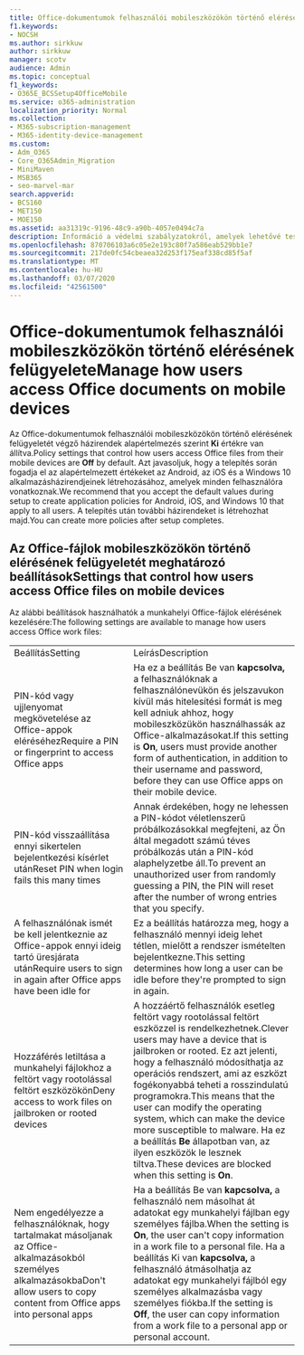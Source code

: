 ```yaml
---
title: Office-dokumentumok felhasználói mobileszközökön történő elérésének felügyelete
f1.keywords:
- NOCSH
ms.author: sirkkuw
author: sirkkuw
manager: scotv
audience: Admin
ms.topic: conceptual
f1_keywords:
- O365E_BCSSetup4OfficeMobile
ms.service: o365-administration
localization_priority: Normal
ms.collection:
- M365-subscription-management
- M365-identity-device-management
ms.custom:
- Adm_O365
- Core_O365Admin_Migration
- MiniMaven
- MSB365
- seo-marvel-mar
search.appverid:
- BCS160
- MET150
- MOE150
ms.assetid: aa31319c-9196-48c9-a90b-4057e0494c7a
description: Információ a védelmi szabályzatokról, amelyek lehetővé teszik annak kezelését, hogy a felhasználók hogyan férnek hozzá az Office-alkalmazásokhoz és a munkahelyi fájlokhoz mobileszközökről.
ms.openlocfilehash: 870706103a6c05e2e193c80f7a586eab529bb1e7
ms.sourcegitcommit: 217de0fc54cbeaea32d253f175eaf338cd85f5af
ms.translationtype: MT
ms.contentlocale: hu-HU
ms.lasthandoff: 03/07/2020
ms.locfileid: "42561500"
---
```

# <a name="manage-how-users-access-office-documents-on-mobile-devices"></a><span data-ttu-id="8715f-103">Office-dokumentumok felhasználói mobileszközökön történő elérésének felügyelete</span><span class="sxs-lookup"><span data-stu-id="8715f-103">Manage how users access Office documents on mobile devices</span></span>

 <span data-ttu-id="8715f-104">Az Office-dokumentumok felhasználói mobileszközökön történő elérésének felügyeletét végző házirendek alapértelmezés szerint **Ki** értékre van állítva.</span><span class="sxs-lookup"><span data-stu-id="8715f-104">Policy settings that control how users access Office files from their mobile devices are **Off** by default.</span></span> <span data-ttu-id="8715f-105">Azt javasoljuk, hogy a telepítés során fogadja el az alapértelmezett értékeket az Android, az iOS és a Windows 10 alkalmazásházirendjeinek létrehozásához, amelyek minden felhasználóra vonatkoznak.</span><span class="sxs-lookup"><span data-stu-id="8715f-105">We recommend that you accept the default values during setup to create application policies for Android, iOS, and Windows 10 that apply to all users.</span></span> <span data-ttu-id="8715f-106">A telepítés után további házirendeket is létrehozhat majd.</span><span class="sxs-lookup"><span data-stu-id="8715f-106">You can create more policies after setup completes.</span></span> 
  
## <a name="settings-that-control-how-users-access-office-files-on-mobile-devices"></a><span data-ttu-id="8715f-107">Az Office-fájlok mobileszközökön történő elérésének felügyeletét meghatározó beállítások</span><span class="sxs-lookup"><span data-stu-id="8715f-107">Settings that control how users access Office files on mobile devices</span></span>

<span data-ttu-id="8715f-108">Az alábbi beállítások használhatók a munkahelyi Office-fájlok elérésének kezelésére:</span><span class="sxs-lookup"><span data-stu-id="8715f-108">The following settings are available to manage how users access Office work files:</span></span>
  
|||
|:-----|:-----|
|<span data-ttu-id="8715f-109">Beállítás</span><span class="sxs-lookup"><span data-stu-id="8715f-109">Setting</span></span>  <br/> |<span data-ttu-id="8715f-110">Leírás</span><span class="sxs-lookup"><span data-stu-id="8715f-110">Description</span></span>  <br/> |
|<span data-ttu-id="8715f-111">PIN-kód vagy ujjlenyomat megkövetelése az Office-appok eléréséhez</span><span class="sxs-lookup"><span data-stu-id="8715f-111">Require a PIN or fingerprint to access Office apps</span></span>  <br/> |<span data-ttu-id="8715f-112">Ha ez a beállítás Be van **kapcsolva,** a felhasználóknak a felhasználónevükön és jelszavukon kívül más hitelesítési formát is meg kell adniuk ahhoz, hogy mobileszközükön használhassák az Office-alkalmazásokat.</span><span class="sxs-lookup"><span data-stu-id="8715f-112">If this setting is **On**, users must provide another form of authentication, in addition to their username and password, before they can use Office apps on their mobile device.</span></span>  <br/> |
|<span data-ttu-id="8715f-113">PIN-kód visszaállítása ennyi sikertelen bejelentkezési kísérlet után</span><span class="sxs-lookup"><span data-stu-id="8715f-113">Reset PIN when login fails this many times</span></span>  <br/> |<span data-ttu-id="8715f-114">Annak érdekében, hogy ne lehessen a PIN-kódot véletlenszerű próbálkozásokkal megfejteni, az Ön által megadott számú téves próbálkozás után a PIN-kód alaphelyzetbe áll.</span><span class="sxs-lookup"><span data-stu-id="8715f-114">To prevent an unauthorized user from randomly guessing a PIN, the PIN will reset after the number of wrong entries that you specify.</span></span>  <br/> |
|<span data-ttu-id="8715f-115">A felhasználónak ismét be kell jelentkeznie az Office-appok ennyi ideig tartó üresjárata után</span><span class="sxs-lookup"><span data-stu-id="8715f-115">Require users to sign in again after Office apps have been idle for</span></span>  <br/> |<span data-ttu-id="8715f-116">Ez a beállítás határozza meg, hogy a felhasználó mennyi ideig lehet tétlen, mielőtt a rendszer ismételten bejelentkezne.</span><span class="sxs-lookup"><span data-stu-id="8715f-116">This setting determines how long a user can be idle before they're prompted to sign in again.</span></span>  <br/> |
|<span data-ttu-id="8715f-117">Hozzáférés letiltása a munkahelyi fájlokhoz a feltört vagy rootolással feltört eszközökön</span><span class="sxs-lookup"><span data-stu-id="8715f-117">Deny access to work files on jailbroken or rooted devices</span></span>  <br/> |<span data-ttu-id="8715f-118">A hozzáértő felhasználók esetleg feltört vagy rootolással feltört eszközzel is rendelkezhetnek.</span><span class="sxs-lookup"><span data-stu-id="8715f-118">Clever users may have a device that is jailbroken or rooted.</span></span> <span data-ttu-id="8715f-119">Ez azt jelenti, hogy a felhasználó módosíthatja az operációs rendszert, ami az eszközt fogékonyabbá teheti a rosszindulatú programokra.</span><span class="sxs-lookup"><span data-stu-id="8715f-119">This means that the user can modify the operating system, which can make the device more susceptible to malware.</span></span> <span data-ttu-id="8715f-120">Ha ez a beállítás **Be** állapotban van, az ilyen eszközök le lesznek tiltva.</span><span class="sxs-lookup"><span data-stu-id="8715f-120">These devices are blocked when this setting is **On**.</span></span>  <br/> |
|<span data-ttu-id="8715f-121">Nem engedélyezze a felhasználóknak, hogy tartalmakat másoljanak az Office-alkalmazásokból személyes alkalmazásokba</span><span class="sxs-lookup"><span data-stu-id="8715f-121">Don't allow users to copy content from Office apps into personal apps</span></span>  <br/> |<span data-ttu-id="8715f-122">Ha a beállítás Be van **kapcsolva,** a felhasználó nem másolhat át adatokat egy munkahelyi fájlban egy személyes fájlba.</span><span class="sxs-lookup"><span data-stu-id="8715f-122">When the setting is **On**, the user can't copy information in a work file to a personal file.</span></span> <span data-ttu-id="8715f-123">Ha a beállítás Ki van **kapcsolva,** a felhasználó átmásolhatja az adatokat egy munkahelyi fájlból egy személyes alkalmazásba vagy személyes fiókba.</span><span class="sxs-lookup"><span data-stu-id="8715f-123">If the setting is **Off**, the user can copy information from a work file to a personal app or personal account.</span></span>  <br/> |
   

